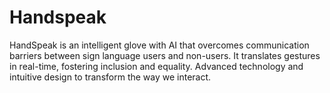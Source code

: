 # Handspeak
HandSpeak is an intelligent glove with AI that overcomes communication barriers between sign language users and non-users. It translates gestures in real-time, fostering inclusion and equality. Advanced technology and intuitive design to transform the way we interact.
